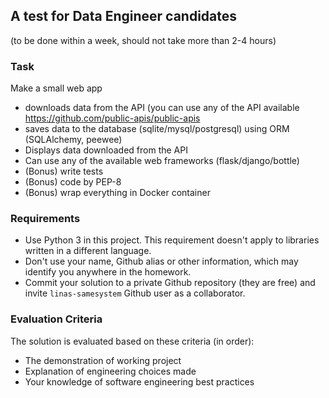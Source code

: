 ## A test for Data Engineer candidates 

(to be done within a week, should not take more than 2-4 hours)

### Task
Make a small web app
- downloads data from the API (you can use any of the API available https://github.com/public-apis/public-apis
- saves data to the database (sqlite/mysql/postgresql) using ORM (SQLAlchemy, peewee)
- Displays data downloaded from the API
- Can use any of the available web frameworks (flask/django/bottle)
- (Bonus) write tests
- (Bonus) code by PEP-8
- (Bonus) wrap everything in Docker container


### Requirements
- Use Python 3 in this project. This requirement doesn't apply to libraries written in a different language.
- Don't use your name, Github alias or other information, which may identify you anywhere in the homework.
- Commit your solution to a private Github repository (they are free) and invite `linas-samesystem` Github user as a collaborator.


### Evaluation Criteria

The solution is evaluated based on these criteria (in order):
- The demonstration of working project
- Explanation of engineering choices made
- Your knowledge of software engineering best practices
